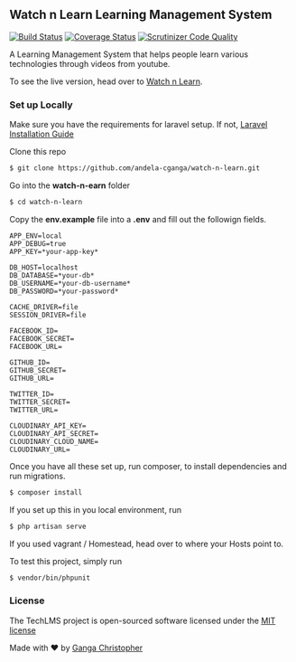 ## **Watch n Learn** Learning Management System

[![Build Status](https://travis-ci.org/andela-cganga/watch-n-learn.svg?branch=staging)](https://travis-ci.org/andela-cganga/watch-n-learn)
[![Coverage Status](https://coveralls.io/repos/github/andela-cganga/watch-n-learn/badge.svg?branch=staging)](https://coveralls.io/github/andela-cganga/watch-n-learn?branch=staging)
[![Scrutinizer Code Quality](https://scrutinizer-ci.com/g/andela-cganga/watch-n-learn/badges/quality-score.png?b=staging)](https://scrutinizer-ci.com/g/andela-cganga/watch-n-learn/?branch=staging)

A Learning Management System that helps people learn various technologies through videos from youtube.

To see the live version, head over to [Watch n Learn](https://watch-n-learn-staging.herokuapp.com/).

### Set up Locally
Make sure you have the requirements for laravel setup. If not, [Laravel Installation Guide](https://laravel.com/docs/5.2)

Clone this repo
```bash
$ git clone https://github.com/andela-cganga/watch-n-learn.git
```
Go into the **watch-n-earn** folder
```bash
$ cd watch-n-learn
```
Copy the **env.example** file into a **.env** and fill out the followign fields.
```text
APP_ENV=local
APP_DEBUG=true
APP_KEY=*your-app-key*

DB_HOST=localhost
DB_DATABASE=*your-db*
DB_USERNAME=*your-db-username*
DB_PASSWORD=*your-password*

CACHE_DRIVER=file
SESSION_DRIVER=file

FACEBOOK_ID=
FACEBOOK_SECRET=
FACEBOOK_URL=

GITHUB_ID=
GITHUB_SECRET=
GITHUB_URL=

TWITTER_ID=
TWITTER_SECRET=
TWITTER_URL=

CLOUDINARY_API_KEY=
CLOUDINARY_API_SECRET=
CLOUDINARY_CLOUD_NAME=
CLOUDINARY_URL=

```

Once you have all these set up, run composer, to install dependencies and run migrations.
```bash
$ composer install
```

If you set up this in you local environment, run
```bash
$ php artisan serve
```

If you used vagrant / Homestead, head over to where your Hosts point to.

To test this project, simply run
```bash
$ vendor/bin/phpunit
```

### License

The TechLMS project is open-sourced software licensed under the [MIT license](http://opensource.org/licenses/MIT)


Made with :heart: by [Ganga Christopher](https://github.com/andela-cganga)